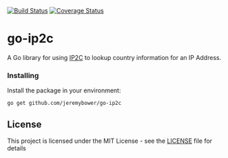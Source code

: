 [![Build Status](https://img.shields.io/travis/jeremybower/go-ip2c/master.svg?style=flat-square)](https://travis-ci.org/jeremybower/go-ip2c)
[![Coverage Status](https://img.shields.io/codecov/c/github/jeremybower/go-ip2c/master.svg?style=flat-square)](https://codecov.io/gh/jeremybower/go-ip2c)

# go-ip2c

A Go library for using [IP2C](https://ip2c.org) to lookup country information for an IP Address.

### Installing

Install the package in your environment:

```
go get github.com/jeremybower/go-ip2c
```

## License

This project is licensed under the MIT License - see the [LICENSE](LICENSE) file for details
